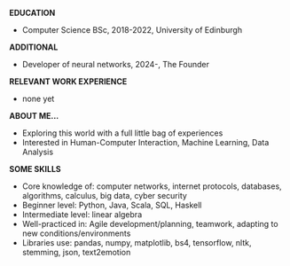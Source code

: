 **EDUCATION**
  - Computer Science BSc, 2018-2022, University of Edinburgh

**ADDITIONAL**
  - Developer of neural networks, 2024-, The Founder

**RELEVANT WORK EXPERIENCE**
  - none yet

**ABOUT ME...**
- Exploring this world with a full little bag of experiences
- Interested in Human-Computer Interaction, Machine Learning, Data Analysis

**SOME SKILLS**
- Core knowledge of: computer networks, internet protocols, databases, algorithms, calculus, big data, cyber security
- Beginner level: Python, Java, Scala, SQL, Haskell
- Intermediate level: linear algebra
- Well-practiced in: Agile development/planning, teamwork, adapting to new conditions/environments
- Libraries use: pandas, numpy, matplotlib, bs4, tensorflow, nltk, stemming, json, text2emotion
